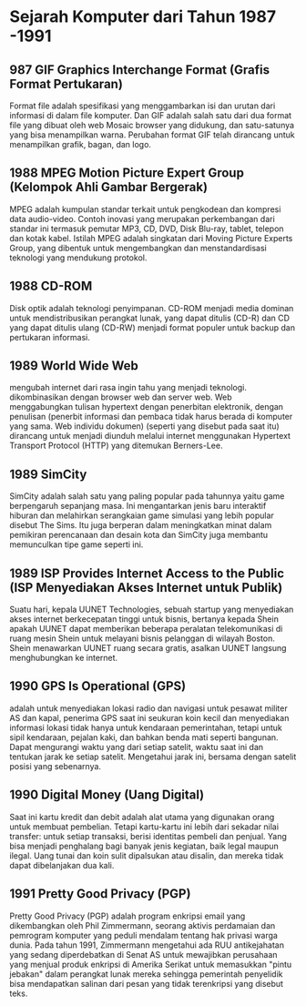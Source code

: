 # Sejarah Komputer dari Tahun 1987 -1991

## 987 GIF Graphics Interchange Format (Grafis Format Pertukaran) 
Format file adalah spesifikasi yang menggambarkan isi dan urutan dari informasi di dalam file komputer. Dan GIF adalah salah satu dari dua format file yang dibuat oleh web Mosaic browser yang didukung, dan satu-satunya yang bisa menampilkan warna. Perubahan format GIF telah dirancang untuk menampilkan grafik, bagan, dan logo. 

## 1988  MPEG Motion Picture Expert Group (Kelompok Ahli Gambar Bergerak) 
MPEG adalah kumpulan standar terkait untuk pengkodean dan kompresi data audio-video. Contoh inovasi yang merupakan perkembangan dari standar ini termasuk pemutar MP3, CD, DVD, Disk Blu-ray, tablet, telepon dan kotak kabel. Istilah MPEG adalah singkatan dari Moving Picture Experts Group, yang dibentuk untuk mengembangkan dan menstandardisasi teknologi yang mendukung protokol. 

## 1988 CD-ROM 
Disk optik adalah teknologi penyimpanan. CD-ROM menjadi media dominan untuk mendistribusikan perangkat lunak, yang dapat ditulis (CD-R) dan CD yang dapat ditulis ulang (CD-RW) menjadi format populer untuk backup dan pertukaran informasi. 

## 1989 World Wide Web 
mengubah internet dari rasa ingin tahu yang menjadi teknologi. dikombinasikan dengan browser web dan server web. Web menggabungkan tulisan hypertext dengan penerbitan elektronik, dengan penulisan (penerbit informasi dan pembaca tidak harus berada di komputer yang sama. Web individu dokumen) (seperti yang disebut pada saat itu) dirancang untuk menjadi diunduh melalui internet menggunakan Hypertext Transport Protocol (HTTP) yang ditemukan Berners-Lee. 

## 1989 SimCity 
SimCity adalah salah satu yang paling popular pada tahunnya yaitu game berpengaruh sepanjang masa. Ini mengantarkan jenis baru interaktif hiburan dan melahirkan serangkaian game simulasi yang lebih popular disebut The Sims. Itu juga berperan dalam meningkatkan minat dalam pemikiran perencanaan dan desain kota dan SimCity juga membantu memunculkan tipe game seperti ini.

## 1989 ISP Provides Internet Access to the Public (ISP Menyediakan Akses Internet untuk Publik)
Suatu hari, kepala UUNET Technologies, sebuah startup yang menyediakan akses internet berkecepatan tinggi untuk bisnis, bertanya kepada Shein apakah UUNET dapat memberikan beberapa peralatan telekomunikasi di ruang mesin Shein untuk melayani bisnis pelanggan di wilayah Boston. Shein menawarkan UUNET ruang secara gratis, asalkan UUNET langsung menghubungkan ke internet. 

## 1990 GPS Is Operational (GPS) 
adalah untuk menyediakan lokasi radio dan navigasi untuk pesawat militer AS dan kapal, penerima GPS saat ini seukuran koin kecil dan menyediakan informasi lokasi tidak hanya untuk kendaraan pemerintahan, tetapi untuk sipil kendaraan, pejalan kaki, dan bahkan benda mati seperti bangunan. Dapat mengurangi waktu yang dari setiap satelit, waktu saat ini dan tentukan jarak ke setiap satelit. Mengetahui jarak ini, bersama dengan satelit posisi yang sebenarnya. 

## 1990 Digital Money (Uang Digital) 
Saat ini kartu kredit dan debit adalah alat utama yang digunakan orang untuk membuat pembelian. Tetapi kartu-kartu ini lebih dari sekadar nilai transfer: untuk setiap transaksi, berisi identitas pembeli dan penjual. Yang bisa menjadi penghalang bagi banyak jenis kegiatan, baik legal maupun ilegal. Uang tunai dan koin sulit dipalsukan atau disalin, dan mereka tidak dapat dibelanjakan dua kali. 

## 1991 Pretty Good Privacy (PGP) 
Pretty Good Privacy (PGP) adalah program enkripsi email yang dikembangkan oleh Phil Zimmermann, seorang aktivis perdamaian dan pemrogram komputer yang peduli mendalam tentang hak privasi warga dunia. Pada tahun 1991, Zimmermann mengetahui ada RUU antikejahatan yang sedang diperdebatkan di Senat AS untuk mewajibkan perusahaan yang menjual produk enkripsi di Amerika Serikat untuk memasukkan "pintu jebakan" dalam perangkat lunak mereka sehingga pemerintah penyelidik bisa mendapatkan salinan dari pesan yang tidak terenkripsi yang disebut teks. 




